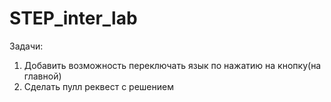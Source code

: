 # STEP_inter_lab
Задачи:
1) Добавить возможность переключать язык по нажатию на кнопку(на главной)
2) Сделать пулл реквест с решением


